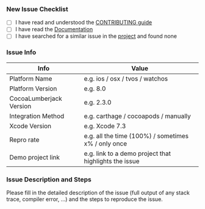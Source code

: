 ### New Issue Checklist

- [ ] I have read and understood the [CONTRIBUTING guide](https://github.com/yourkarma/JWT/blob/master/.github/CONTRIBUTING.md)
- [ ] I have read the [Documentation](https://github.com/yourkarma/JWT#documentation)
- [ ] I have searched for a similar issue in the [project](https://github.com/yourkarma/JWT/issues) and found none

### Issue Info

 Info                    | Value                               |
-------------------------|-------------------------------------|
 Platform Name           | e.g. ios / osx / tvos / watchos
 Platform Version        | e.g. 8.0
 CocoaLumberjack Version | e.g. 2.3.0
 Integration Method      | e.g. carthage / cocoapods / manually
 Xcode Version           | e.g. Xcode 7.3
 Repro rate              | e.g. all the time (100%) / sometimes x% / only once
 Demo project link       | e.g. link to a demo project that highlights the issue

### Issue Description and Steps

Please fill in the detailed description of the issue (full output of any stack trace, compiler error, ...) and the steps to reproduce the issue.